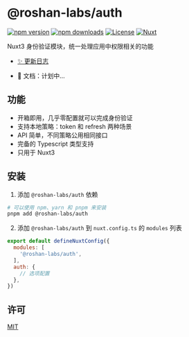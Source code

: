 # @roshan-labs/auth

[![npm version][npm-version-src]][npm-version-href]
[![npm downloads][npm-downloads-src]][npm-downloads-href]
[![License][license-src]][license-href]
[![Nuxt][nuxt-src]][nuxt-href]

Nuxt3 身份验证模块，统一处理应用中权限相关的功能

- [✨ 更新日志](/CHANGELOG.md)
<!-- - [🏀 Online playground](https://stackblitz.com/github/your-org/my-module?file=playground%2Fapp.vue) -->
- 📖 文档：计划中...

## 功能

- 开箱即用，几乎零配置就可以完成身份验证
- 支持本地策略：token 和 refresh 两种场景
- API 简单，不同策略公用相同接口
- 完备的 Typescript 类型支持
- 只用于 Nuxt3

## 安装

1. 添加 `@roshan-labs/auth` 依赖

```bash
# 可以使用 npm、yarn 和 pnpm 来安装
pnpm add @roshan-labs/auth
```

2. 添加 `@roshan-labs/auth` 到 `nuxt.config.ts` 的 `modules` 列表

```js
export default defineNuxtConfig({
  modules: [
    '@roshan-labs/auth',
  ],
  auth: {
    // 选项配置
  },
})
```

## 许可

[MIT](/LICENSE)

<!-- Badges -->
[npm-version-src]: https://img.shields.io/npm/v/@roshan-labs/auth/latest.svg?style=flat&colorA=18181B&colorB=28CF8D
[npm-version-href]: https://npmjs.com/package/@roshan-labs/auth

[npm-downloads-src]: https://img.shields.io/npm/dm/@roshan-labs/auth.svg?style=flat&colorA=18181B&colorB=28CF8D
[npm-downloads-href]: https://npmjs.com/package/@roshan-labs/auth

[license-src]: https://img.shields.io/npm/l/@roshan-labs/auth.svg?style=flat&colorA=18181B&colorB=28CF8D
[license-href]: https://npmjs.com/package/@roshan-labs/auth

[nuxt-src]: https://img.shields.io/badge/Nuxt-18181B?logo=nuxt.js
[nuxt-href]: https://nuxt.com
